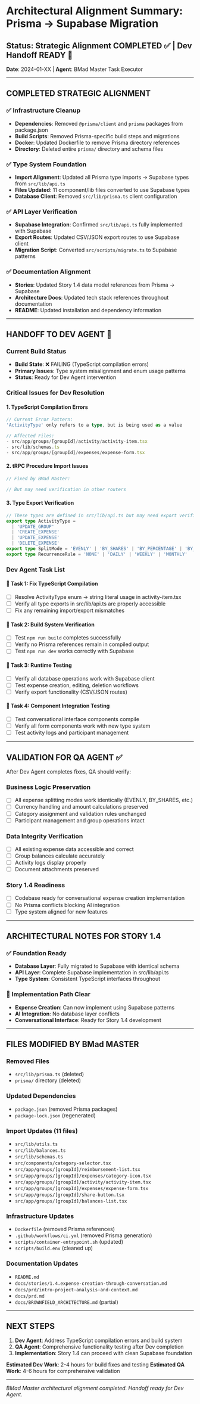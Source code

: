 # Architectural Alignment Summary: Prisma → Supabase Migration

## Status: Strategic Alignment COMPLETED ✅ | Dev Handoff READY 🔄

**Date**: 2024-01-XX | **Agent**: BMad Master Task Executor

---

## COMPLETED STRATEGIC ALIGNMENT

### ✅ Infrastructure Cleanup

- **Dependencies**: Removed `@prisma/client` and `prisma` packages from package.json
- **Build Scripts**: Removed Prisma-specific build steps and migrations
- **Docker**: Updated Dockerfile to remove Prisma directory references
- **Directory**: Deleted entire `prisma/` directory and schema files

### ✅ Type System Foundation

- **Import Alignment**: Updated all Prisma type imports → Supabase types from `src/lib/api.ts`
- **Files Updated**: 11 component/lib files converted to use Supabase types
- **Database Client**: Removed `src/lib/prisma.ts` client configuration

### ✅ API Layer Verification

- **Supabase Integration**: Confirmed `src/lib/api.ts` fully implemented with Supabase
- **Export Routes**: Updated CSV/JSON export routes to use Supabase client
- **Migration Script**: Converted `src/scripts/migrate.ts` to Supabase patterns

### ✅ Documentation Alignment

- **Stories**: Updated Story 1.4 data model references from Prisma → Supabase
- **Architecture Docs**: Updated tech stack references throughout documentation
- **README**: Updated installation and dependency information

---

## HANDOFF TO DEV AGENT 🔄

### Current Build Status

- **Build State**: ❌ FAILING (TypeScript compilation errors)
- **Primary Issues**: Type system misalignment and enum usage patterns
- **Status**: Ready for Dev Agent intervention

### Critical Issues for Dev Resolution

#### 1. TypeScript Compilation Errors

```typescript
// Current Error Pattern:
'ActivityType' only refers to a type, but is being used as a value

// Affected Files:
- src/app/groups/[groupId]/activity/activity-item.tsx
- src/lib/schemas.ts
- src/app/groups/[groupId]/expenses/expense-form.tsx
```

#### 2. tRPC Procedure Import Issues

```typescript
// Fixed by BMad Master:

// But may need verification in other routers
```

#### 3. Type Export Verification

```typescript
// These types are defined in src/lib/api.ts but may need export verification:
export type ActivityType =
  | 'UPDATE_GROUP'
  | 'CREATE_EXPENSE'
  | 'UPDATE_EXPENSE'
  | 'DELETE_EXPENSE'
export type SplitMode = 'EVENLY' | 'BY_SHARES' | 'BY_PERCENTAGE' | 'BY_AMOUNT'
export type RecurrenceRule = 'NONE' | 'DAILY' | 'WEEKLY' | 'MONTHLY'
```

### Dev Agent Task List

#### 🔧 **Task 1: Fix TypeScript Compilation**

- [ ] Resolve ActivityType enum → string literal usage in activity-item.tsx
- [ ] Verify all type exports in src/lib/api.ts are properly accessible
- [ ] Fix any remaining import/export mismatches

#### 🔧 **Task 2: Build System Verification**

- [ ] Test `npm run build` completes successfully
- [ ] Verify no Prisma references remain in compiled output
- [ ] Test `npm run dev` works correctly with Supabase

#### 🔧 **Task 3: Runtime Testing**

- [ ] Verify all database operations work with Supabase client
- [ ] Test expense creation, editing, deletion workflows
- [ ] Verify export functionality (CSV/JSON routes)

#### 🔧 **Task 4: Component Integration Testing**

- [ ] Test conversational interface components compile
- [ ] Verify all form components work with new type system
- [ ] Test activity logs and participant management

---

## VALIDATION FOR QA AGENT ✅

After Dev Agent completes fixes, QA should verify:

### Business Logic Preservation

- [ ] All expense splitting modes work identically (EVENLY, BY_SHARES, etc.)
- [ ] Currency handling and amount calculations preserved
- [ ] Category assignment and validation rules unchanged
- [ ] Participant management and group operations intact

### Data Integrity Verification

- [ ] All existing expense data accessible and correct
- [ ] Group balances calculate accurately
- [ ] Activity logs display properly
- [ ] Document attachments preserved

### Story 1.4 Readiness

- [ ] Codebase ready for conversational expense creation implementation
- [ ] No Prisma conflicts blocking AI integration
- [ ] Type system aligned for new features

---

## ARCHITECTURAL NOTES FOR STORY 1.4

### ✅ Foundation Ready

- **Database Layer**: Fully migrated to Supabase with identical schema
- **API Layer**: Complete Supabase implementation in src/lib/api.ts
- **Type System**: Consistent TypeScript interfaces throughout

### 🔄 Implementation Path Clear

- **Expense Creation**: Can now implement using Supabase patterns
- **AI Integration**: No database layer conflicts
- **Conversational Interface**: Ready for Story 1.4 development

---

## FILES MODIFIED BY BMad MASTER

### Removed Files

- `src/lib/prisma.ts` (deleted)
- `prisma/` directory (deleted)

### Updated Dependencies

- `package.json` (removed Prisma packages)
- `package-lock.json` (regenerated)

### Import Updates (11 files)

- `src/lib/utils.ts`
- `src/lib/balances.ts`
- `src/lib/schemas.ts`
- `src/components/category-selector.tsx`
- `src/app/groups/[groupId]/reimbursement-list.tsx`
- `src/app/groups/[groupId]/expenses/category-icon.tsx`
- `src/app/groups/[groupId]/activity/activity-item.tsx`
- `src/app/groups/[groupId]/expenses/expense-form.tsx`
- `src/app/groups/[groupId]/share-button.tsx`
- `src/app/groups/[groupId]/balances-list.tsx`

### Infrastructure Updates

- `Dockerfile` (removed Prisma references)
- `.github/workflows/ci.yml` (removed Prisma generation)
- `scripts/container-entrypoint.sh` (updated)
- `scripts/build.env` (cleaned up)

### Documentation Updates

- `README.md`
- `docs/stories/1.4.expense-creation-through-conversation.md`
- `docs/prd/intro-project-analysis-and-context.md`
- `docs/prd.md`
- `docs/BROWNFIELD_ARCHITECTURE.md` (partial)

---

## NEXT STEPS

1. **Dev Agent**: Address TypeScript compilation errors and build system
2. **QA Agent**: Comprehensive functionality testing after Dev completion
3. **Implementation**: Story 1.4 can proceed with clean Supabase foundation

**Estimated Dev Work**: 2-4 hours for build fixes and testing
**Estimated QA Work**: 4-6 hours for comprehensive validation

---

_BMad Master architectural alignment completed. Handoff ready for Dev Agent._
